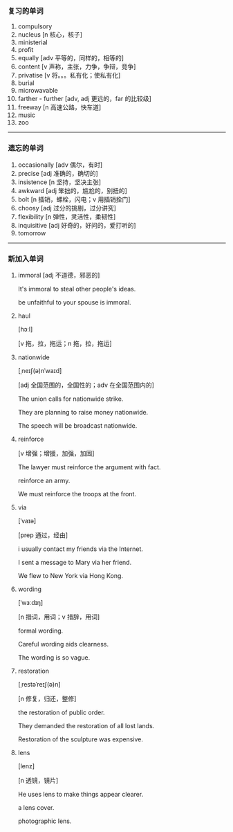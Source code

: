 ### 复习的单词

1. compulsory
2. nucleus [n 核心，核子]
3. ministerial
4. profit
5. equally [adv 平等的，同样的，相等的]
6. content [v 声称，主张，力争，争辩，竞争]
7. privatise [v 将。。。私有化；使私有化]
8. burial
9. microwavable
10. farther - further [adv, adj 更远的，far 的比较级]
11. freeway [n 高速公路，快车道]
12. music
13. zoo

------

### 遗忘的单词

1. occasionally [adv 偶尔，有时]
2. precise [adj 准确的，确切的]
3. insistence [n 坚持，坚决主张]
4. awkward [adj 笨拙的，尴尬的，别扭的]
5. bolt [n 插销，螺栓，闪电；v 用插销拴门]
6. choosy [adj 过分的挑剔，过分讲究]
7. flexibility [n 弹性，灵活性，柔韧性]
8. inquisitive [adj 好奇的，好问的，爱打听的]
9. tomorrow

------

### 新加入单词

1. immoral [adj 不道德，邪恶的]

   It's immoral to steal other people's ideas.

   be unfaithful to your spouse is immoral.

2. haul

   [hɔːl]

   [v 拖，拉，拖运；n 拖，拉，拖运]

3. nationwide

   [ˌneɪʃ(ə)nˈwaɪd]

   [adj 全国范围的，全国性的；adv 在全国范围内的]

   The union calls for nationwide strike.

   They are planning to raise money nationwide.

   The speech will be broadcast nationwide.

4. reinforce

   [v 增强；增援，加强，加固]

   The lawyer must reinforce the argument  with fact.

   reinforce an army.

   We must reinforce the troops at the front.

5. via

   [ˈvaɪə]

   [prep 通过，经由]

   i usually contact my friends via the Internet.

   I sent a message to Mary via her friend.

   We flew to New York via Hong Kong.

6. wording

   [ˈwɜːdɪŋ]

   [n 措词，用词；v 措辞，用词]

   formal wording.

   Careful wording aids clearness.

   The wording is so vague.

7. restoration

   [ˌrestəˈreɪʃ(ə)n]

   [n 修复，归还，整修]

   the restoration of public order.

   They demanded the restoration of all lost lands.

   Restoration of the sculpture was expensive.

8. lens

   [lenz]

   [n 透镜，镜片]

   He uses lens to make things appear clearer.

   a lens cover.

   photographic lens.

   

   

   